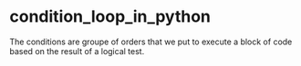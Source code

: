 # condition_loop_in_python
The conditions are groupe of orders that we put to execute a block of code based on the result of a logical test.
